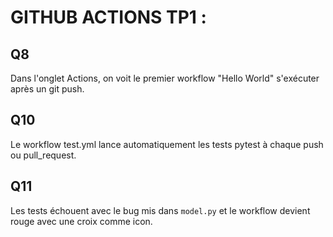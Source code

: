 
# GITHUB ACTIONS TP1 :

## Q8
Dans l'onglet Actions, on voit le premier workflow "Hello World" s'exécuter après un git push.

## Q10
Le workflow test.yml lance automatiquement les tests pytest à chaque push ou pull_request.

## Q11
Les tests échouent avec le bug mis dans `model.py` et le workflow devient rouge avec une  croix comme icon.